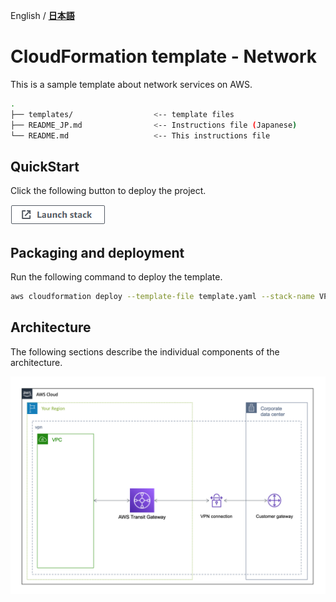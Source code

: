 English / [**日本語**](README_JP.md)

# CloudFormation template - Network

This is a sample template about network services on AWS.

```bash
.
├── templates/                  <-- template files
├── README_JP.md                <-- Instructions file (Japanese)
└── README.md                   <-- This instructions file
```

## QuickStart

Click the following button to deploy the project.

[![cloudformation-launch-stack](images/cloudformation-launch-stack.png)](https://console.aws.amazon.com/cloudformation/home?region=ap-northeast-1#/stacks/create/review?stackName=VPNSample&templateURL=https://eijikominami.s3-ap-northeast-1.amazonaws.com/aws-cloudformation-samples/network/vpn.yaml)

## Packaging and deployment

Run the following command to deploy the template.

```bash
aws cloudformation deploy --template-file template.yaml --stack-name VPNSample --capabilities CAPABILITY_NAMED_IAM CAPABILITY_AUTO_EXPAND
```

## Architecture

The following sections describe the individual components of the architecture.

![](images/architecture.png)
